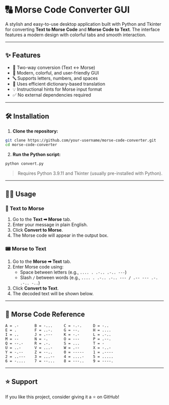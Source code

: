# 🔠 Morse Code Converter GUI

A stylish and easy-to-use desktop application built with Python and Tkinter for converting **Text to Morse Code** and **Morse Code to Text**. The interface features a modern design with colorful tabs and smooth interaction.

---

## ✨ Features

- 🔁 Two-way conversion (Text ↔ Morse)
- 🎨 Modern, colorful, and user-friendly GUI
- 🔤 Supports letters, numbers, and spaces
- 🧠 Uses efficient dictionary-based translation
- 💡 Instructional hints for Morse input format
- ✅ No external dependencies required

---


## 🛠 Installation

1. **Clone the repository:**

```bash
git clone https://github.com/your-username/morse-code-converter.git
cd morse-code-converter
```

2. **Run the Python script:**

```bash
python convert.py
```

> Requires Python 3.9.11 and Tkinter (usually pre-installed with Python).

---

## 🧑‍💻 Usage

### 🔡 Text to Morse

1. Go to the **Text ➡ Morse** tab.
2. Enter your message in plain English.
3. Click **Convert to Morse**.
4. The Morse code will appear in the output box.

### 📟 Morse to Text

1. Go to the **Morse ➡ Text** tab.
2. Enter Morse code using:
   - Space between letters (e.g., `.... . .-.. .-.. ---`)
   - Slash `/` between words (e.g., `.... . .-.. .-.. --- / .-- --- .-. .-.. -..`)
3. Click **Convert to Text**.
4. The decoded text will be shown below.

---

## 🔣 Morse Code Reference

```
A = .-       B = -...     C = -.-.     D = -..
E = .        F = ..-.     G = --.      H = ....
I = ..       J = .---     K = -.-      L = .-..
M = --       N = -.       O = ---      P = .--.
Q = --.-     R = .-.      S = ...      T = -
U = ..-      V = ...-     W = .--      X = -..-
Y = -.--     Z = --..     0 = -----    1 = .----
2 = ..---    3 = ...--    4 = ....-    5 = .....
6 = -....    7 = --...    8 = ---..    9 = ----.
```

---

## ⭐ Support

If you like this project, consider giving it a ⭐ on GitHub!
